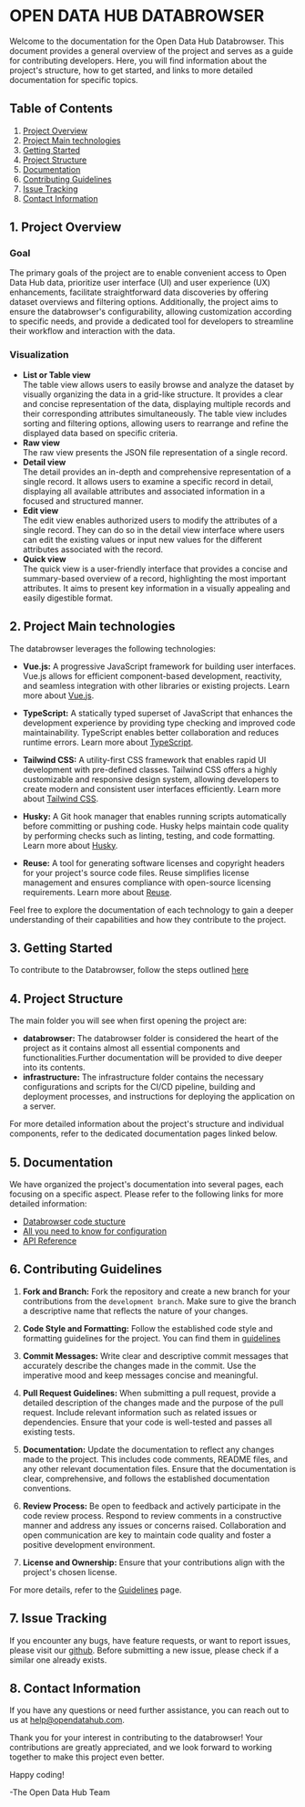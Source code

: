 <!--
SPDX-FileCopyrightText: NOI Techpark <digital@noi.bz.it>

SPDX-License-Identifier: CC0-1.0
-->

# OPEN DATA HUB DATABROWSER

Welcome to the documentation for the Open Data Hub Databrowser. This document provides a general overview of the project and serves as a guide for contributing developers. Here, you will find information about the project's structure, how to get started, and links to more detailed documentation for specific topics.

## Table of Contents

1. [Project Overview](overview.md#1-project-overview)
1. [Project Main technologies](overview.md#2-project-main-technologies)
1. [Getting Started](overview.md#3-getting-started)
1. [Project Structure](overview.md#4-project-structure)
1. [Documentation](overview.md#5-documentation)
1. [Contributing Guidelines](overview.md#6-contributing-guidelines)
1. [Issue Tracking](overview.md#7-issue-tracking)
1. [Contact Information](overview.md#8-contact-information)

## 1. Project Overview

### **Goal**

The primary goals of the project are to enable convenient access to Open Data Hub data, prioritize user interface (UI) and user experience (UX) enhancements, facilitate straightforward data discoveries by offering dataset overviews and filtering options. Additionally, the project aims to ensure the databrowser's configurability, allowing customization according to specific needs, and provide a dedicated tool for developers to streamline their workflow and interaction with the data.

### **Visualization**

- **List or Table view** <br>
  The table view allows users to easily browse and analyze the dataset by visually organizing the data in a grid-like structure. It provides a clear and concise representation of the data, displaying multiple records and their corresponding attributes simultaneously. The table view includes sorting and filtering options, allowing users to rearrange and refine the displayed data based on specific criteria.
- **Raw view** <br>
  The raw view presents the JSON file representation of a single record.
- **Detail view** <br>
  The detail provides an in-depth and comprehensive representation of a single record. It allows users to examine a specific record in detail, displaying all available attributes and associated information in a focused and structured manner.
- **Edit view** <br>
  The edit view enables authorized users to modify the attributes of a single record. They can do so in the detail view interface where users can edit the existing values or input new values for the different attributes associated with the record.
- **Quick view** <br>
  The quick view is a user-friendly interface that provides a concise and summary-based overview of a record, highlighting the most important attributes. It aims to present key information in a visually appealing and easily digestible format.

## 2. Project Main technologies

The databrowser leverages the following technologies:

- **Vue.js:** A progressive JavaScript framework for building user interfaces. Vue.js allows for efficient component-based development, reactivity, and seamless integration with other libraries or existing projects.
  Learn more about [Vue.js](https://vuejs.org/).

- **TypeScript:** A statically typed superset of JavaScript that enhances the development experience by providing type checking and improved code maintainability. TypeScript enables better collaboration and reduces runtime errors.
  Learn more about [TypeScript](https://www.typescriptlang.org/).

- **Tailwind CSS:** A utility-first CSS framework that enables rapid UI development with pre-defined classes. Tailwind CSS offers a highly customizable and responsive design system, allowing developers to create modern and consistent user interfaces efficiently.
  Learn more about [Tailwind CSS](https://tailwindcss.com/).

- **Husky:** A Git hook manager that enables running scripts automatically before committing or pushing code. Husky helps maintain code quality by performing checks such as linting, testing, and code formatting.
  Learn more about [Husky](https://typicode.github.io/husky/#/).

- **Reuse:** A tool for generating software licenses and copyright headers for your project's source code files. Reuse simplifies license management and ensures compliance with open-source licensing requirements.
  Learn more about [Reuse](https://reuse.software/).

Feel free to explore the documentation of each technology to gain a deeper understanding of their capabilities and how they contribute to the project.

## 3. Getting Started

To contribute to the Databrowser, follow the steps outlined [here]()

## 4. Project Structure

The main folder you will see when first opening the project are:

- **databrowser:** The databrowser folder is considered the heart of the project as it contains almost all essential components and functionalities.Further documentation will be provided to dive deeper into its contents.
- **infrastructure:** The infrastructure folder contains the necessary configurations and scripts for the CI/CD pipeline, building and deployment processes, and instructions for deploying the application on a server.

For more detailed information about the project's structure and individual components, refer to the dedicated documentation pages linked below.

## 5. Documentation

We have organized the project's documentation into several pages, each focusing on a specific aspect. Please refer to the following links for more detailed information:

- [Databrowser code stucture](link/to/featureA/documentation)
- [All you need to know for configuration ](link/to/featureB/documentation)
- [API Reference](link/to/API/reference/documentation)

## 6. Contributing Guidelines

1. **Fork and Branch:** Fork the repository and create a new branch for your contributions from the `development branch`. Make sure to give the branch a descriptive name that reflects the nature of your changes.

2. **Code Style and Formatting:** Follow the established code style and formatting guidelines for the project. You can find them in [guidelines](guidelines.md)

3. **Commit Messages:** Write clear and descriptive commit messages that accurately describe the changes made in the commit. Use the imperative mood and keep messages concise and meaningful.

4. **Pull Request Guidelines:** When submitting a pull request, provide a detailed description of the changes made and the purpose of the pull request. Include relevant information such as related issues or dependencies. Ensure that your code is well-tested and passes all existing tests.

5. **Documentation:** Update the documentation to reflect any changes made to the project. This includes code comments, README files, and any other relevant documentation files. Ensure that the documentation is clear, comprehensive, and follows the established documentation conventions.

6. **Review Process:** Be open to feedback and actively participate in the code review process. Respond to review comments in a constructive manner and address any issues or concerns raised. Collaboration and open communication are key to maintain code quality and foster a positive development environment.

7. **License and Ownership:** Ensure that your contributions align with the project's chosen license.

For more details, refer to the [Guidelines](guidelines.md) page.

## 7. Issue Tracking

If you encounter any bugs, have feature requests, or want to report issues, please visit our [github](https://github.com/noi-techpark/it.bz.opendatahub.databrowser). Before submitting a new issue, please check if a similar one already exists.

## 8. Contact Information

If you have any questions or need further assistance, you can reach out to us at [help@opendatahub.com](mailto:help@opendatahub.com).

Thank you for your interest in contributing to the databrowser! Your contributions are greatly appreciated, and we look forward to working together to make this project even better.

Happy coding!

-The Open Data Hub Team
